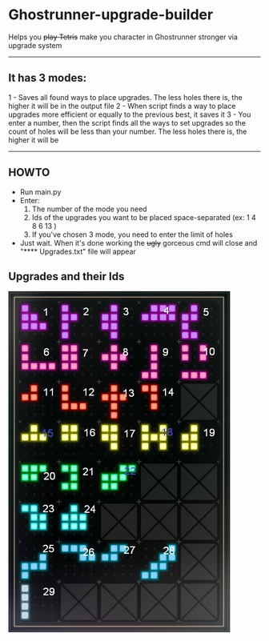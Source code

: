 # Ghostrunner-upgrade-builder
Helps you ~~play Tetris~~ make you character in Ghostrunner stronger via upgrade system
____

## It has 3 modes:
1 - Saves all found ways to place upgrades. The less holes there is, the higher it will be in the output file
2 - When script finds a way to place upgrades more efficient or equally to the previous best, it saves it
3 - You enter a number, then the script finds all the ways to set upgrades so the count of holes will be less than your number.
    The less holes there is, the higher it will be
____

## HOWTO
- Run main.py
- Enter:
    1. The number of the mode you need
    2. Ids of the upgrades you want to be placed space-separated (ex: 1 4 8 6 13 )
    3. If you've chosen 3 mode, you need to enter the limit of holes
- Just wait. When it's done working the ~~ugly~~ gorceous cmd will close and "**** Upgrades.txt" file will appear

## Upgrades and their Ids
![Upgrades IDs](https://github.com/Ferum9029/Ghostrunner-upgrade-builder/blob/master/upgrades%20ids.jpg)
